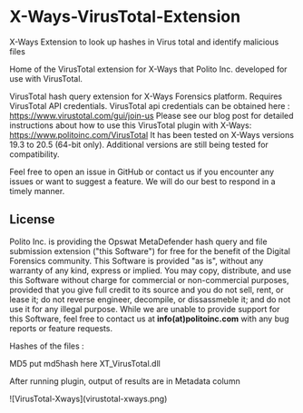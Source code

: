 # X-Ways-VirusTotal-Extension
X-Ways Extension to look up hashes in Virus total and identify malicious files

Home of the VirusTotal extension for X-Ways that Polito Inc. developed for use with VirusTotal.

VirusTotal hash query extension for X-Ways Forensics platform. Requires VirusTotal API credentials.
VirusTotal api credentials can be obtained here : https://www.virustotal.com/gui/join-us
Please see our blog post for detailed instructions about how to use this VirusTotal plugin with X-Ways: https://www.politoinc.com/VirusTotal It has been tested on X-Ways versions 19.3 to 20.5 (64-bit only). Additional versions are still being tested for compatibility. 

Feel free to open an issue in GitHub or contact us if you encounter any issues or want to suggest a feature. We will do our best to respond in a timely manner.

## License
Polito Inc. is providing the Opswat MetaDefender hash query and file submission extension ("this Software") for free for the benefit of the Digital Forensics community. This Software is provided "as is", without any warranty of any kind, express or implied. You may copy, distribute, and use this Software without charge for commercial or non-commercial purposes, provided that you give full credit to its source and you do not sell, rent, or lease it; do not reverse engineer, decompile, or dissassmeble it; and do not use it for any illegal purpose. While we are unable to provide support for this Software, feel free to contact us at  <b>info(at)politoinc.com</b>  with any bug reports or feature requests.
<p>Hashes of the files : 

<p>  MD5      put md5hash here                  XT_VirusTotal.dll
<p> After running plugin, output of results are in Metadata column
<p>
<!-- See blog post here for more details and instructions for how to use this extension in X-Ways: -->
<!-- <img src="https://github.com/PolitoInc/X-Ways-VirusTotal-Extension/raw/main/virustotal-xways.png"> -->
![VirusTotal-Xways](virustotal-xways.png)
